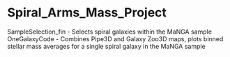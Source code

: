 # Spiral_Arms_Mass_Project
SampleSelection_fin - Selects spiral galaxies within the MaNGA sample
OneGalaxyCode - Combines Pipe3D and Galaxy Zoo3D maps, plots binned stellar mass averages for a single spiral galaxy in the MaNGA sample
